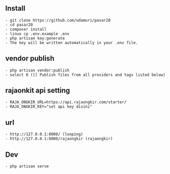 ## Install
    - git clone https://github.com/udamuri/pasar20
    - cd pasar20
    - composer install
    - linux cp .env.example .env
    - php artisan key:generate
    - The key will be written automatically in your .env file.
## vendor publish
    - php artisan vendor:publish
    - select 0 ([] Publish files from all providers and tags listed below)
## rajaonkit api setting
    - RAJA_ONGKIR_URL=https://api.rajaongkir.com/starter/
    - RAJA_ONGKIR_KEY="set api key disini"
## url
    - http://127.0.0.1:8000/ (looping)
    - http://127.0.0.1:8000/rajaongkir (rajaongkir)
## Dev
    - php artisan serve

